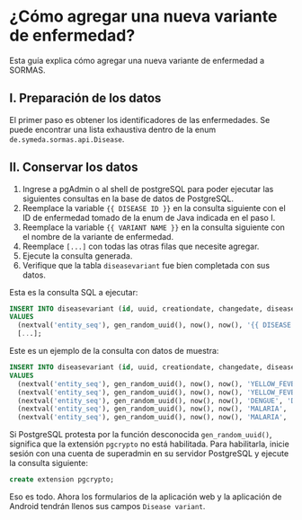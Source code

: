 # ¿Cómo agregar una nueva variante de enfermedad?

Esta guía explica cómo agregar una nueva variante de enfermedad a SORMAS.

## I. Preparación de los datos

El primer paso es obtener los identificadores de las enfermedades.
Se puede encontrar una lista exhaustiva dentro de la enum ```de.symeda.sormas.api.Disease```.

## II. Conservar los datos

1. Ingrese a pgAdmin o al shell de postgreSQL para poder ejecutar las siguientes consultas en la base de datos de PostgreSQL.
2. Reemplace la variable ```{{ DISEASE ID }}``` en la consulta siguiente con el ID de enfermedad tomado de la enum de Java indicada en el paso I.
3. Reemplace la variable ```{{ VARIANT NAME }}``` en la consulta siguiente con el nombre de la variante de enfermedad.
4. Reemplace ```[...]``` con todas las otras filas que necesite agregar.
5. Ejecute la consulta generada.
6. Verifique que la tabla ```diseasevariant``` fue bien completada con sus datos.

Esta es la consulta SQL a ejecutar:

```sql
INSERT INTO diseasevariant (id, uuid, creationdate, changedate, disease, name)
VALUES
  (nextval('entity_seq'), gen_random_uuid(), now(), now(), '{{ DISEASE ID }}', '{{ VARIANT NAME }}'),
  [...];
```

Este es un ejemplo de la consulta con datos de muestra:

```sql
INSERT INTO diseasevariant (id, uuid, creationdate, changedate, disease, name)
VALUES
  (nextval('entity_seq'), gen_random_uuid(), now(), now(), 'YELLOW_FEVER', 'Yellow Fever Variant 1'),
  (nextval('entity_seq'), gen_random_uuid(), now(), now(), 'YELLOW_FEVER', 'Yellow Fever Variant 2'),
  (nextval('entity_seq'), gen_random_uuid(), now(), now(), 'DENGUE', 'Dengue Variant 1'),
  (nextval('entity_seq'), gen_random_uuid(), now(), now(), 'MALARIA', 'Malaria Variant 1'),
  (nextval('entity_seq'), gen_random_uuid(), now(), now(), 'MALARIA', 'Malaria Variant 2');
```

Si PostgreSQL protesta por la función desconocida ```gen_random_uuid()```, significa que la extensión ```pgcrypto``` no está habilitada.
Para habilitarla, inicie sesión con una cuenta de superadmin en su servidor PostgreSQL y ejecute la consulta siguiente: 

```sql
create extension pgcrypto;
```

Eso es todo. Ahora los formularios de la aplicación web y la aplicación de Android tendrán llenos sus campos ```Disease variant```.
